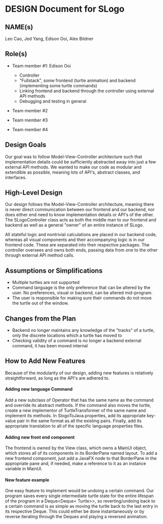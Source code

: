 # DESIGN Document for SLogo

## NAME(s)
Leo Cao, Jed Yang, Edison Ooi, Alex Bildner

  
  

## Role(s)

  

* Team member #1: Edison Ooi
	* Controller
	* "Fullstack", some frontend (turtle animation) and backend (implementing some turtle commands)
	* Linking frontend and backend through the controller using external API methods
	* Debugging and testing in general

* Team member #2

* Team member #3

  

* Team member #4

  
  

## Design Goals
Our goal was to follow Model-View-Controller architecture such that implementation details could be sufficiently abstracted away into just a few external API methods. We wanted to make our code as modular and extendible as possible, meaning lots of API's, abstract classes, and interfaces.
  
  

## High-Level Design
Our design follows the Model-View-Controller architecture, meaning there is never direct communication between our frontend and our backend, nor does either end need to know implementation details or API's of the other. The SLogoController class acts as both the middle man to our frontend and backend as well as a general "owner" of an entire instance of SLogo.

All stateful logic and nontrivial calculations are placed in our backend code, whereas all visual components and their accompanying logic is in our frontend code. These are separated into their respective packages. The controller oversees and owns both ends, passing data from one to the other through external API method calls.
  
  

## Assumptions or Simplifications
* Multiple turtles are not supported
* Command language is the only preference that can be altered by the user. No preferences, visual or backend, can be altered mid-program.
* The user is responsible for making sure their commands do not move the turtle out of the window.

  
  

## Changes from the Plan
* Backend no longer maintains any knowledge of the "tracks" of a turtle, only the discrete locations which a turtle has moved to
* Checking validity of a command is no longer a backend external command, it has been moved internal
  
  

## How to Add New Features
Because of the modularity of our design, adding new features is relatively straightforward, as long as the API's are adhered to.

#### Adding new language Command  
Add a new subclass of Operator that has the same name as the command and override its abstract methods. If the command also moves the turtle, create a new implementor of TurtleTransformer of the same name and implement its methods. In SlogoToJava.properties, add its appropriate key-value pair in the same format as all the existing pairs. Finally, add its appropriate translation to all of the specific language properties files.  
  
#### Adding new front end component  
The frontend is owned by the View class, which owns a MainUI object, which stores all of its components in its BorderPane named layout. To add a new frontend component, just add a JavaFX node to that BorderPane in the appropriate pane and, if needed, make a reference to it as an instance variable in MainUI.

#### New feature example 
One easy feature to implement would be undoing a certain command. Our program saves every single intermediate turtle state for the entire lifespan of the program in a Deque<Deque< Turtle>>, so reverting/undoing back to a certain command is as simple as moving the turtle back to the last entry in its respective Deque. This could either be done instantaneously or by reverse iterating through the Deques and playing a reversed animation.
